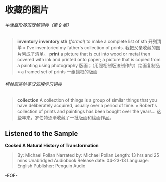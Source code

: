 # 收藏的图片


###### 牛津高阶英汉双解词典（第 9 版）
>**inventory**
**inventory sth** (*formal*) to make a complete list of sth 开列清单
» I've inventoried my father's collection of prints. 我把父亲收藏的图片列成了清单。
**print**
a picture that is cut into wood or metal then covered with ink and printed onto paper; a picture that is copied from a painting using photography 版画；（用照相制版法制作的）绘画复制品
» a framed set of prints 一组镶框的版画



###### 柯林斯高阶英汉双解学习词典
>**collection**
A collection of things is a group of similar things that you have deliberately acquired, usually over a period of time. 
» Robert's collection of prints and paintings has been bought over the years... 这些年来，罗伯特逐渐收藏了一批版画和绘画作品。


## Listened to the Sample
**Cooked
A Natural History of Transformation**
>By: Michael Pollan
Narrated by: Michael Pollan
Length: 13 hrs and 25 mins
Unabridged Audiobook
Release date: 04-23-13
Language: English
Publisher: Penguin Audio

-EOF-
